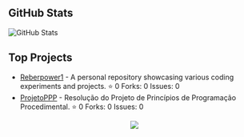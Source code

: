 ## GitHub Stats

![GitHub Stats](https://github-readme-stats.vercel.app/api?username=Reberpower1&show_icons=true&theme=radical)

## Top Projects

- [Reberpower1](https://github.com/Reberpower1/Reberpower1) - A personal repository showcasing various coding experiments and projects. ⭐ 0 Forks: 0 Issues: 0
- [ProjetoPPP](https://github.com/Reberpower1/ProjetoPPP) - Resolução do Projeto de Princípios de Programação Procedimental. ⭐ 0 Forks: 0 Issues: 0
<p align="center">
  <a href="https://skillicons.dev">
    <img src="https://skillicons.dev/icons?i=git,arduino,docker,c,bash,cmake,css,discord,flask,github,gmail,html,java,kali,linux,md,matlab,mongodb,nodejs,obsidian,postman,py,react,svg,twitter,vscode,windows" />
  </a>
</p>
